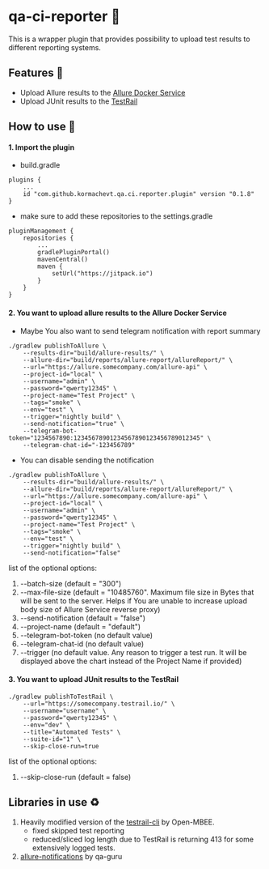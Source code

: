 # qa-ci-reporter 🐘

This is a wrapper plugin that provides possibility to upload test results to different reporting systems.

## Features 🎨

- Upload Allure results to the [Allure Docker Service](https://github.com/fescobar/allure-docker-servicen)
- Upload JUnit results to the [TestRail](https://www.gurock.com/testrail/)

## How to use 👣
#### 1. Import the plugin
* build.gradle
```
plugins {
    ...
    id "com.github.kormachevt.qa.ci.reporter.plugin" version "0.1.8"
}
```

* make sure to add these repositories to the settings.gradle
```
pluginManagement {
    repositories {
        ...
        gradlePluginPortal()
        mavenCentral()
        maven {
            setUrl("https://jitpack.io")
        }
    }
}
```


#### 2. You want to upload allure results to the Allure Docker Service
* Maybe You also want to send telegram notification with report summary
```
./gradlew publishToAllure \
    --results-dir="build/allure-results/" \
    --allure-dir="build/reports/allure-report/allureReport/" \
    --url="https://allure.somecompany.com/allure-api" \
    --project-id="local" \
    --username="admin" \
    --password="qwerty12345" \
    --project-name="Test Project" \
    --tags="smoke" \
    --env="test" \
    --trigger="nightly build" \
    --send-notification="true" \
    --telegram-bot-token="1234567890:12345678901234567890123456789012345" \
    --telegram-chat-id="-123456789" 
```
* You can disable sending the notification
```
./gradlew publishToAllure \
    --results-dir="build/allure-results/" \
    --allure-dir="build/reports/allure-report/allureReport/" \
    --url="https://allure.somecompany.com/allure-api" \
    --project-id="local" \
    --username="admin" \
    --password="qwerty12345" \
    --project-name="Test Project" \
    --tags="smoke" \
    --env="test" \
    --trigger="nightly build" \
    --send-notification="false" 
```

list of the optional options:
1. --batch-size (default = "300")
1. --max-file-size (default = "10485760". Maximum file size in Bytes that will be sent to the server. 
   Helps if You are unable to increase upload body size of Allure Service reverse proxy)
1. --send-notification (default = "false")
1. --project-name (default = "default")
1. --telegram-bot-token (no default value)
1. --telegram-chat-id (no default value)
1. --trigger (no default value. Any reason to trigger a test run. It will be displayed above the chart instead of the Project Name if provided)

#### 3. You want to upload JUnit results to the TestRail

```
./gradlew publishToTestRail \
    --url="https://somecompany.testrail.io/" \
    --username="username" \
    --password="qwerty12345" \
    --env="dev" \
    --title="Automated Tests" \
    --suite-id="1" \
    --skip-close-run=true
```
list of the optional options:  
1. --skip-close-run (default = false)

## Libraries in use ♻️
1. Heavily modified version of the [testrail-cli](https://github.com/Open-MBEE/testrail-cli) by Open-MBEE. 
   * fixed skipped test reporting 
   * reduced/sliced log length due to TestRail is returning 413 for some extensively logged tests.
2. [allure-notifications](https://github.com/qa-guru/allure-notifications) by qa-guru    
